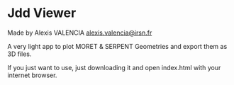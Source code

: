 # Jdd Viewer
Made by Alexis VALENCIA
alexis.valencia@irsn.fr

A very light app to plot MORET & SERPENT Geometries and export them as 3D files.

If you just want to use, just downloading it and open index.html with your internet browser.
